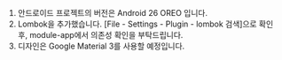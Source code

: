 1. 안드로이드 프로젝트의 버전은 Android 26 OREO 입니다.
2. Lombok을 추가했습니다. [File - Settings - Plugin - lombok 검색]으로 확인 후, module-app에서 의존성 확인을 부탁드립니다.
3. 디자인은 Google Material 3를 사용할 예정입니다.

